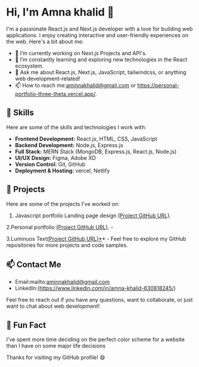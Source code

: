 # Hi, I'm Amna khalid 👋

I'm a passionate React.js and Next.js developer with a love for building web applications. I enjoy creating interactive and user-friendly experiences on the web. Here's a bit about me:

- 🔭 I’m currently working on Next.js Projects and API's.
- 🌱 I’m constantly learning and exploring new technologies in the React ecosystem.
- 💬 Ask me about React.js, Next.js, JavaScript, tailwindcss, or anything web development-related!
- 📫 How to reach me:aminnakhalid@gmail.com or https://personal-portfolio-three-theta.vercel.app/.

## 💼 Skills

Here are some of the skills and technologies I work with:

- **Frontend Development:** React.js, HTML, CSS, JavaScript
- **Backend Development:** Node.js, Express.js
- **Full Stack:** MERN Stack (MongoDB, Express.js, React.js, Node.js)
- **UI/UX Design:** Figma, Adobe XD
- **Version Control:** Git, GitHub
- **Deployment & Hosting:** vercel, Netlify

## 🚀 Projects

Here are some of the projects I've worked on:

1. Javascript portfolio Landing page design [(Project GitHub URL)](https://github.com/AminnaKhalid/Landingpage).

2.Personal portfolio [(Project GitHub URL)]((https://github.com/AminnaKhalid/Personal_portfolio)). - 

3.Luminuos Text[(Project GitHub URL)*](https://github.com/AminnaKhalid/Luminous_text)* -
Feel free to explore my GitHub repositories for more projects and code samples.

## 📫 Contact Me

- Email:mailto:aminnakhalid@gmail.com
- LinkedIn:(https://www.linkedin.com/in/amna-khalid-630818245/)

Feel free to reach out if you have any questions, want to collaborate, or just want to chat about web development!

## 🌟 Fun Fact

I've spent more time deciding on the perfect color scheme for a website than I have on some major life decisions

Thanks for visiting my GitHub profile! 😄
